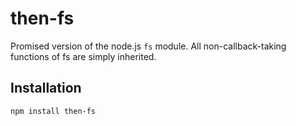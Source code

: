 # then-fs

  Promised version of the node.js `fs` module.
  All non-callback-taking functions of fs are simply inherited.

## Installation

    npm install then-fs
